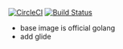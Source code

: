 [![CircleCI](https://circleci.com/gh/YasushiKobayashi/go-glide-docker.svg?style=svg)](https://circleci.com/gh/YasushiKobayashi/go-glide-docker)
[![Build Status](https://travis-ci.org/YasushiKobayashi/go-glide-docker.svg?branch=master)](https://travis-ci.org/YasushiKobayashi/go-glide-docker)

- base image is official golang
- add glide
